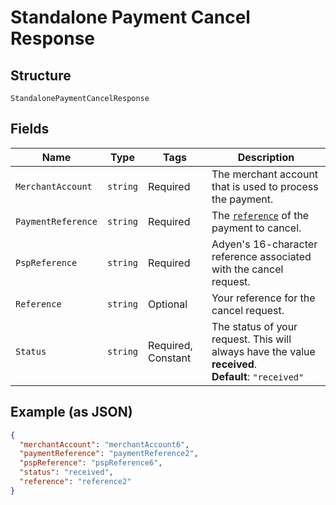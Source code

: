 
# Standalone Payment Cancel Response

## Structure

`StandalonePaymentCancelResponse`

## Fields

| Name | Type | Tags | Description |
|  --- | --- | --- | --- |
| `MerchantAccount` | `string` | Required | The merchant account that is used to process the payment. |
| `PaymentReference` | `string` | Required | The [`reference`](https://docs.adyen.com/api-explorer/#/CheckoutService/latest/post/payments__reqParam_reference) of the payment to cancel. |
| `PspReference` | `string` | Required | Adyen's 16-character reference associated with the cancel request. |
| `Reference` | `string` | Optional | Your reference for the cancel request. |
| `Status` | `string` | Required, Constant | The status of your request. This will always have the value **received**.<br>**Default**: `"received"` |

## Example (as JSON)

```json
{
  "merchantAccount": "merchantAccount6",
  "paymentReference": "paymentReference2",
  "pspReference": "pspReference6",
  "status": "received",
  "reference": "reference2"
}
```

